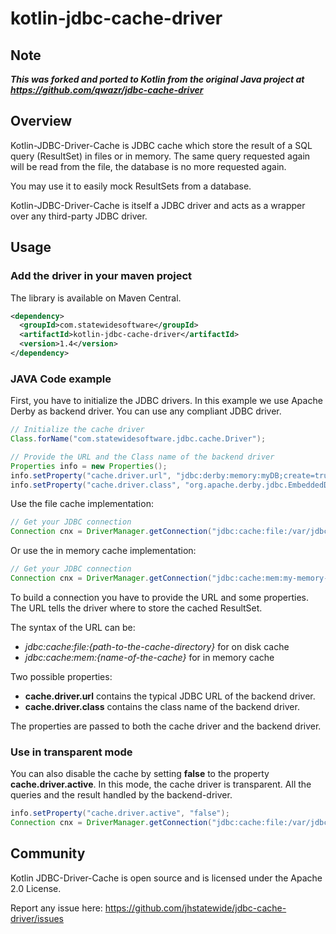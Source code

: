 # kotlin-jdbc-cache-driver

## Note

***This was forked and ported to Kotlin from the original Java project at
https://github.com/qwazr/jdbc-cache-driver***

## Overview

Kotlin-JDBC-Driver-Cache is JDBC cache which store the result of a SQL query (ResultSet) in files or in memory.
The same query requested again will be read from the file, the database is no more requested again.

You may use it to easily mock ResultSets from a database.

Kotlin-JDBC-Driver-Cache is itself a JDBC driver and acts as a wrapper over any third-party JDBC driver.

Usage
-----

### Add the driver in your maven project

The library is available on Maven Central.

```xml
<dependency>
  <groupId>com.statewidesoftware</groupId>
  <artifactId>kotlin-jdbc-cache-driver</artifactId>
  <version>1.4</version>
</dependency>
```

### JAVA Code example

First, you have to initialize the JDBC drivers.
In this example we use Apache Derby as backend driver.
You can use any compliant JDBC driver.

```java
// Initialize the cache driver
Class.forName("com.statewidesoftware.jdbc.cache.Driver");

// Provide the URL and the Class name of the backend driver
Properties info = new Properties();
info.setProperty("cache.driver.url", "jdbc:derby:memory:myDB;create=true");
info.setProperty("cache.driver.class", "org.apache.derby.jdbc.EmbeddedDriver");
```

Use the file cache implementation:

```java
// Get your JDBC connection
Connection cnx = DriverManager.getConnection("jdbc:cache:file:/var/jdbc/cache", info);
```

Or use the in memory cache implementation:

```java
// Get your JDBC connection
Connection cnx = DriverManager.getConnection("jdbc:cache:mem:my-memory-cache", info);
```

To build a connection you have to provide the URL and some properties.
The URL tells the driver where to store the cached ResultSet.

The syntax of the URL can be:

* *jdbc:cache:file:{path-to-the-cache-directory}* for on disk cache
* *jdbc:cache:mem:{name-of-the-cache}* for in memory cache

Two possible properties:
- **cache.driver.url** contains the typical JDBC URL of the backend driver.
- **cache.driver.class** contains the class name of the backend driver.

The properties are passed to both the cache driver and the backend driver.

### Use in transparent mode

You can also disable the cache by setting **false** to the property **cache.driver.active**.
In this mode, the cache driver is transparent. All the queries and the result handled by the backend-driver.

```java
info.setProperty("cache.driver.active", "false");
Connection cnx = DriverManager.getConnection("jdbc:cache:file:/var/jdbc/cache", info);
```

Community
---------

Kotlin JDBC-Driver-Cache is open source and is licensed under the Apache 2.0 License.

Report any issue here:
https://github.com/jhstatewide/jdbc-cache-driver/issues
